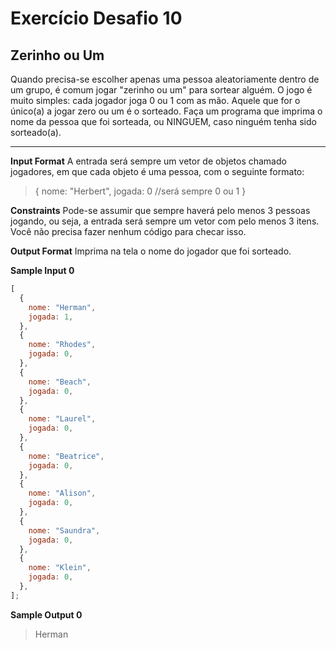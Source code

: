# Exercício Desafio 10

## Zerinho ou Um

Quando precisa-se escolher apenas uma pessoa aleatoriamente dentro de um grupo, é comum jogar "zerinho ou um" para sortear alguém. O jogo é muito simples: cada jogador joga 0 ou 1 com as mão. Aquele que for o único(a) a jogar zero ou um é o sorteado. Faça um programa que imprima o nome da pessoa que foi sorteada, ou NINGUEM, caso ninguém tenha sido sorteado(a).

---

**Input Format**
A entrada será sempre um vetor de objetos chamado jogadores, em que cada objeto é uma pessoa, com o seguinte formato:

> {
> nome: "Herbert",
> jogada: 0 //será sempre 0 ou 1
> }

**Constraints**
Pode-se assumir que sempre haverá pelo menos 3 pessoas jogando, ou seja, a entrada será sempre um vetor com pelo menos 3 itens. Você não precisa fazer nenhum código para checar isso.

**Output Format**
Imprima na tela o nome do jogador que foi sorteado.

**Sample Input 0**

```javascript
[
  {
    nome: "Herman",
    jogada: 1,
  },
  {
    nome: "Rhodes",
    jogada: 0,
  },
  {
    nome: "Beach",
    jogada: 0,
  },
  {
    nome: "Laurel",
    jogada: 0,
  },
  {
    nome: "Beatrice",
    jogada: 0,
  },
  {
    nome: "Alison",
    jogada: 0,
  },
  {
    nome: "Saundra",
    jogada: 0,
  },
  {
    nome: "Klein",
    jogada: 0,
  },
];
```

**Sample Output 0**

> Herman

